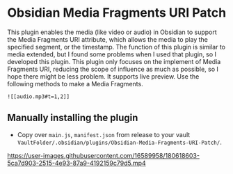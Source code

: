 # Obsidian Media Fragments URI Patch

This plugin enables the media (like video or audio) in Obsidian to support the Media Fragments URI attribute, which allows the media to play the specified segment, or the timestamp.
The function of this plugin is similar to media extended, but I found some problems when I used that plugin, so I developed this plugin.
This plugin only focuses on the implement of Media Fragments URI, reducing the scope of influence as much as possible, so I hope there might be less problem.
It supports live preview.
Use the following methods to make a Media Fragments.

```
![[audio.mp3#t=1,2]]
```

## Manually installing the plugin

- Copy over `main.js`, `manifest.json` from release to your vault `VaultFolder/.obsidian/plugins/Obsidian-Media-Fragments-URI-Patch/`.

https://user-images.githubusercontent.com/16589958/180618603-5ca7d903-2515-4e93-87a9-4192159c79d5.mp4




